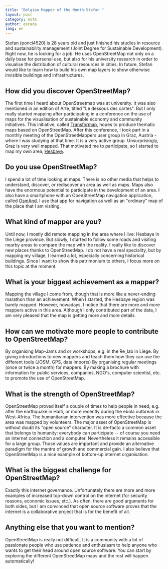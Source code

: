 ```yaml
---
title: "Belgian Mapper of the Month:Stefan "
layout: post
category: motm
author: escada
lang: en
---
```


Stefan (ponci4520) is 28 years old and just finished his studies in resource and sustainability management (Joint Degree for Sustainable Development). Right now, he is looking for a job. He uses OpenStreetMap not only on a daily base for personal use, but also for his university research in order to visualise the distribution of cultural resources in cities. In future, Stefan would like to learn how to build his own map layers to show otherwise invisible buildings and infrastructures. 

## How did you discover OpenStreetMap?

The first time I heard about OpenStreetmap was at university. It was also mentioned in an edition of Arte, titled "Le dessous des cartes". But I only really started mapping after participating in a conference on the use of maps for the visualisation of sustainable economy and community initiatives. This initiative, called [Transformap](http://transformap.co), hopes to produce thematic maps based on OpenStreetMap. After this conference, I took part in a monthly meeting of the OpenStreetMappers user group in Graz, Austria - where I was studying at that time. It is a very active group. Unsurprisingly, Graz is very well mapped. That motivated me to participate, so I started to map my own area, [Hesbaye](https://en.wikipedia.org/wiki/Hesbaye).

## Do you use OpenStreetMap?

I spend a lot of time looking at maps. There is no other media that helps to understand, discover, or rediscover an area as well as maps. Maps also have the enormous potential to participate in the development of an area. I also have a smartphone with an OpenStreetMap navigation application, called  [OsmAnd](http://www.osmand.net). I use that app for navigation as well as an "ordinary" map of the place that I am visiting.

## What kind of mapper are you?

Until now, I mostly did remote mapping in the area where I live: Hesbaye in the Liège province. But slowly, I started to follow some roads and visiting nearby areas to compare the map with the reality. I really like to discover new places thanks to OpenStreetMap.
I do not have a real speciality, but by mapping my village, I learned a lot, especially concerning historical buildings. Since I want to show this patrimonium to others, I focus more on this topic at the moment.

## What is your biggest achievement as a mapper?

Mapping the village I come from, though that is more like a never-ending marathon than an achievement. When I started, the Hesbaye region was barely mapped. However, nowadays, I notice that there are more and more mappers active in this area. Although I only contributed part of the data, I am very pleased that the map is getting more and more details.

## How can we motivate more people to contribute to OpenStreetMap?

By organising Map-Jams and or workshops, e.g. in the Re_lab in Liège. By giving introductions to new mappers and teach them how they can use the different tools (JOSM, GPS, data imports)
By organising regular meetings (once or twice a month) for mappers.
By making a brochure with information for public services, companies, NGO's, computer scientist, etc.  to promote the use of OpenStreetMap.

## What is the strength of  OpenStreetMap?

OpenStreetMap proved itself a couple of times to help people in need, e.g. after the earthquake in Haïti, or more recently during the ebola outbreak in West-Africa. The humanitarian intervention was more effective because the area was mapped by volunteers.
The major asset of OpenStreetMap is without doubt its "open source" character. It is de-facto a common asset that belongs to humanity: everybody can participate -- of course you need an internet connection and a computer. Nevertheless it remains accessible for a large group. Those values are important and provide an alternative paradigm for the mantra of growth and commercial gain. I also believe that OpenStreetMap is a nice example of bottom-up internet organisation.

## What is the biggest challenge for OpenStreetMap?

Exactly this internet governance. Unfortunately there are more and more examples of increased top-down control on the internet (for security reasons, economic issues, etc.). As often, there are good arguments for both sides, but I am convinced that open source software proves that the internet is a collaborative project that is for the benefit of all.

## Anything else that you want to mention?

OpenStreetMap is really not difficult. It is a community with a lot of passionate people who use patience and enthusiasm to help anyone who wants to get their head around open source software. You can start by exploring the different OpenStreetMap maps and the rest will happen automatically!
